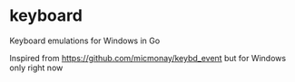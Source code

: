 # keyboard
Keyboard emulations for Windows in Go

Inspired from https://github.com/micmonay/keybd_event but for Windows only right now